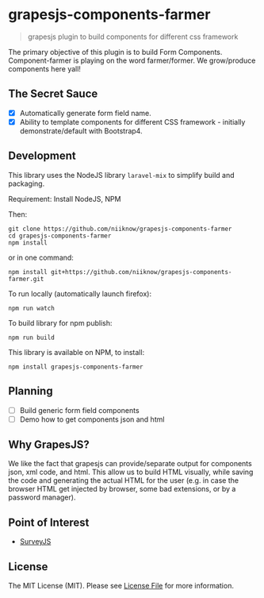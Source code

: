 # grapesjs-components-farmer
> grapesjs plugin to build components for different css framework

The primary objective of this plugin is to build Form Components.  Component-farmer is playing on the word farmer/former.  We grow/produce components here yall!

## The Secret Sauce
- [x] Automatically generate form field name.
- [x] Ability to template components for different CSS framework - initially demonstrate/default with Bootstrap4.

## Development
This library uses the NodeJS library `laravel-mix` to simplify build and packaging.

Requirement: Install NodeJS, NPM

Then:
```
git clone https://github.com/niiknow/grapesjs-components-farmer
cd grapesjs-components-farmer
npm install
```

or in one command:                                                                                 
```                                                                         
npm install git+https://github.com/niiknow/grapesjs-components-farmer.git                
```

To run locally (automatically launch firefox):
```
npm run watch
```

To build library for npm publish:
```
npm run build
```

This library is available on NPM, to install:
```
npm install grapesjs-components-farmer
```

## Planning
- [ ] Build generic form field components
- [ ] Demo how to get components json and html

## Why GrapesJS?
We like the fact that grapesjs can provide/separate output for components json, xml code, and html.  This allow us to build HTML visually, while saving the code and generating the actual HTML for the user (e.g. in case the browser HTML get injected by browser, some bad extensions, or by a password manager).  

## Point of Interest
* [SurveyJS](https://surveyjs.io/)

## License

The MIT License (MIT). Please see [License File](LICENSE.md) for more information.
